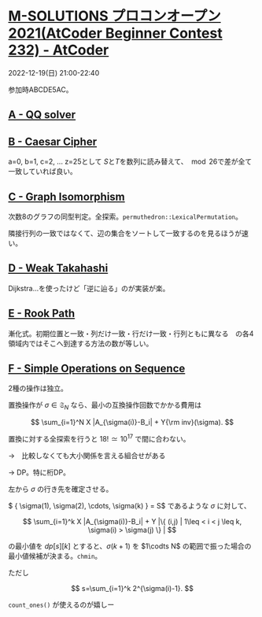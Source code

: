 # [M\-SOLUTIONS プロコンオープン2021\(AtCoder Beginner Contest 232\) \- AtCoder](https://atcoder.jp/contests/abc232)
2022-12-19(日) 21:00-22:40

参加時ABCDE5AC。

## [A \- QQ solver](https://atcoder.jp/contests/abc232/tasks/abc232_a)

## [B \- Caesar Cipher](https://atcoder.jp/contests/abc232/tasks/abc232_b)

a=0, b=1, c=2, ... z=25として $S$と$T$を数列に読み替えて、$\mod 26$で差が全て一致していれば良い。

## [C \- Graph Isomorphism](https://atcoder.jp/contests/abc232/tasks/abc232_c)

次数8のグラフの同型判定。全探索。`permuthedron::LexicalPermutation`。

隣接行列の一致ではなくて、辺の集合をソートして一致するのを見るほうが速い。

## [D \- Weak Takahashi](https://atcoder.jp/contests/abc232/tasks/abc232_d)

Dijkstra...を使ったけど「逆に辿る」のが実装が楽。

## [E \- Rook Path](https://atcoder.jp/contests/abc232/tasks/abc232_e)

漸化式。初期位置と一致・列だけ一致・行だけ一致・行列ともに異なる　の各4領域内ではそこへ到達する方法の数が等しい。

## [F \- Simple Operations on Sequence](https://atcoder.jp/contests/abc232/tasks/abc232_f)

2種の操作は独立。

置換操作が $\sigma \in \mathfrak{S}_N$ なら、最小の互換操作回数でかかる費用は

$$
\sum_{i=1}^N X |A_{\sigma(i)}-B_i| + Y{\rm inv}(\sigma).
$$

置換に対する全探索を行うと $18! \simeq 10^{17}$ で間に合わない。

→　比較しなくても大小関係を言える組合せがある

→ DP。特に桁DP。

左から $\sigma$ の行き先を確定させる。

$ \{ \sigma(1), \sigma(2), \cdots, \sigma(k) \} = S$ であるような $\sigma$ に対して、

$$
\sum_{i=1}^k X |A_{\sigma(i)}-B_i| + Y |\{ (i,j) | 1\leq < i < j \leq k, \sigma(i) > \sigma(j) \} |
$$

の最小値を $dp[s][k]$ とすると、$\sigma(k+1)$ を $1\codts N$ の範囲で振った場合の最小値候補が決まる。`chmin`。

ただし

$$
s=\sum_{i=1}^k 2^{\sigma(i)-1}.
$$


`count_ones()` が使えるのが嬉しー


